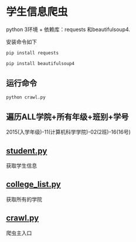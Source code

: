 # 学生信息爬虫

python 3环境 + 依赖库：requests 和beautifulsoup4.

安装命令如下
```python
pip install requests

pip install beautifulsoup4
```

## 运行命令

```python
python crawl.py
```


## 遍历ALL学院+所有年级+班别+学号
2015(入学年级)-11(计算机科学学院)-02(2班)-16(16号)
## [student.py](student.py)

获取学生信息

## [college_list.py](college_list.py)

获取所有的学院


## [crawl.py](crawl.py)

爬虫主入口


 
